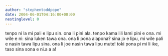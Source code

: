 ```yaml
---
author: "stephentoddpope"
date: 2004-06-01T04:16:00+00:00
nestinglevel: 0
---
```

tenpo ni la mi pali e lipu sin. ona li pini ala. tenpo kama lili lami pini e ona. mi wile e ni: sina luken tawa ona. ona li pona alapona? sina jo e lipu, mi wile pali e nasin tawa lipu sina. ona li joe nasin tawa lipu mute! toki pona pi mi li ike, taso sina sona e ni.a a a!